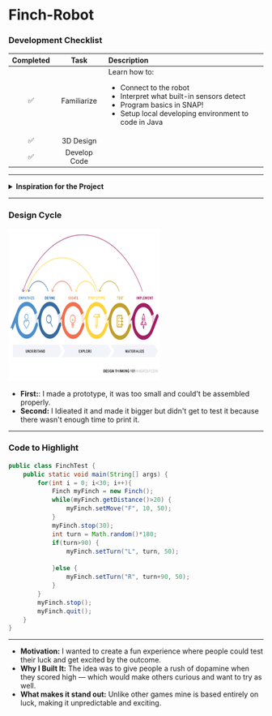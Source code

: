 # Finch-Robot

### Development Checklist

| Completed | Task         | Description |
|:---------:| :-----------:|:------------|
|    ✅     | Familiarize  | Learn how to: <ul><li>Connect to the robot</li><li>Interpret what built-in sensors detect</li><li>Program basics in SNAP!</li><li>Setup local developing environment to code in Java</li></ul>|
|    ✅     | 3D Design    |             |
|    ✅     | Develop Code |             |

---

<details>
<summary><strong>Inspiration for the Project</strong></summary>

I wanted people to test their **luck**!
</details>

---

### Design Cycle
<img src="Design-thinking-diagram.webp" alt="design cycle" width="300" height="300">

- **First:**: I made a prototype, it was too small and could't be assembled properly.
- **Second:** I Idieated it and made it bigger but didn't get to test it because there wasn't enough time to print it.

---

### Code to Highlight
```java
public class FinchTest {
    public static void main(String[] args) {
        for(int i = 0; i<30; i++){
            Finch myFinch = new Finch();
            while(myFinch.getDistance()>20) {
        	    myFinch.setMove("F", 10, 50);
            }
            myFinch.stop(30);
            int turn = Math.random()*180;
            if(turn>90) {
        	    myFinch.setTurn("L", turn, 50);
        
            }else {
        	    myFinch.setTurn("R", turn+90, 50);
            }
        }
        myFinch.stop();
        myFinch.quit();
    }
}
```

---


- **Motivation:** I wanted to create a fun experience where people could test their luck and get excited by the outcome.
- **Why I Built It:** The idea was to give people a rush of dopamine when they scored high — which would make others curious and want to try as well.
- **What makes it stand out:** Unlike other games mine is based entirely on luck, making it unpredictable and exciting.
